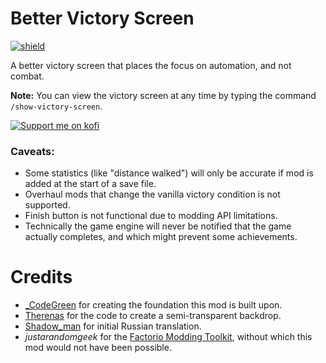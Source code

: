 # Better Victory Screen

[![shield](https://img.shields.io/badge/dynamic/json?color=orange&label=Factorio&query=downloads_count&suffix=%20downloads&url=https%3A%2F%2Fmods.factorio.com%2Fapi%2Fmods%2Fbetter-victory-screen)](https://mods.factorio.com/mod/better-victory-screen)

A better victory screen that places the focus on automation, and not combat.

**Note:**  You can view the victory screen at any time by typing the command `/show-victory-screen`.

[![Support me on kofi](https://www.ko-fi.com/img/githubbutton_sm.svg)](https://ko-fi.com/stringweasel)

### Caveats:
- Some statistics (like "distance walked") will only be accurate if mod is added at the start of a save file.
- Overhaul mods that change the vanilla victory condition is not supported.
- Finish button is not functional due to modding API limitations.
- Technically the game engine will never be notified that the game actually completes, and which might prevent some achievements.

# Credits
- [_CodeGreen](https://mods.factorio.com/user/_CodeGreen) for creating the foundation this mod is built upon.
- [Therenas](https://mods.factorio.com/mod/factoryplanner) for the code to create a semi-transparent backdrop.
- [Shadow_man](https://mods.factorio.com/user/Shadow_Man) for initial Russian translation. 
- _justarandomgeek_ for the [Factorio Modding Toolkit](https://marketplace.visualstudio.com/items?itemName=justarandomgeek.factoriomod-debug), without which this mod would not have been possible.